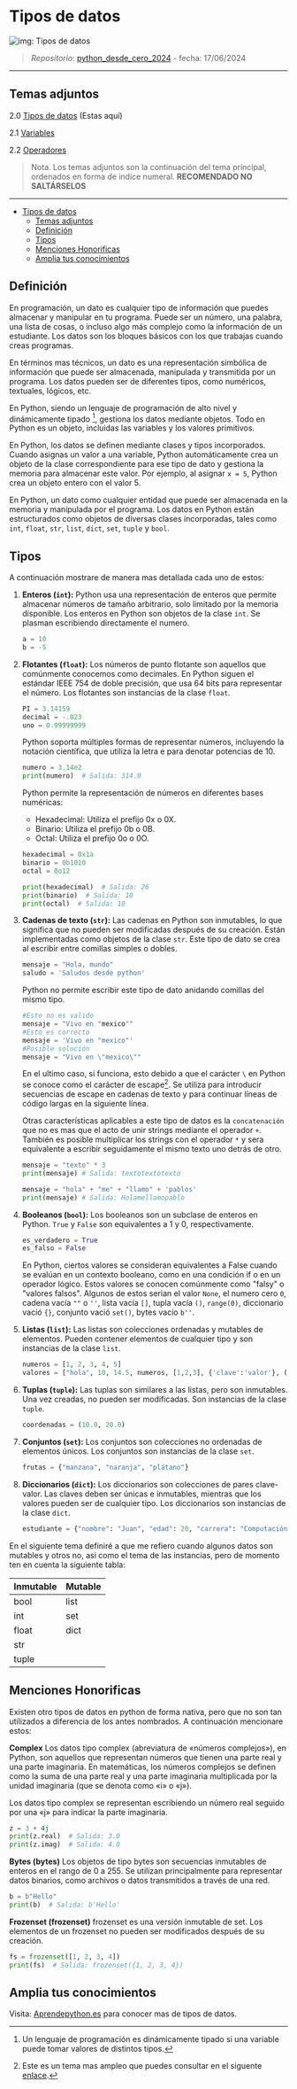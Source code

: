 # Tipos de datos

![img: Tipos de datos](https://i.postimg.cc/htBKShRQ/tema-py-02.png)

> *Repositorio*: [python_desde_cero_2024](https://github.com/Duz-Dev/python_desde_cero_2024) - fecha: 17/06/2024
---

## Temas adjuntos

2.0 [Tipos de datos](./02_tipos_datos.md) (Estas aquí)

2.1 [Variables](./02-1-variables.md)

2.2 [Operadores](./02-2-operadores.md)
  
>Nota. Los temas adjuntos son la continuación del tema principal, ordenados en forma de indice numeral. **RECOMENDADO NO SALTÁRSELOS**

---
<!-- TOC -->

- [Tipos de datos](#tipos-de-datos)
  - [Temas adjuntos](#temas-adjuntos)
  - [Definición](#definición)
  - [Tipos](#tipos)
  - [Menciones Honorificas](#menciones-honorificas)
  - [Amplia tus conocimientos](#amplia-tus-conocimientos)

<!-- /TOC -->

## Definición

En programación, un dato es cualquier tipo de información que puedes almacenar y manipular en tu programa. Puede ser un número, una palabra, una lista de cosas, o incluso algo más complejo como la información de un estudiante. Los datos son los bloques básicos con los que trabajas cuando creas programas.

En términos mas técnicos, un dato es una representación simbólica de información que puede ser almacenada, manipulada y transmitida por un programa. Los datos pueden ser de diferentes tipos, como numéricos, textuales, lógicos, etc.

En Python, siendo un lenguaje de programación de alto nivel y dinámicamente tipado [^1], gestiona los datos mediante objetos. Todo en Python es un objeto, incluidas las variables y los valores primitivos.

En Python, los datos se definen mediante clases y tipos incorporados. Cuando asignas un valor a una variable, Python automáticamente crea un objeto de la clase correspondiente para ese tipo de dato y gestiona la memoria para almacenar este valor. Por ejemplo, al asignar `x = 5`, Python crea un objeto entero con el valor 5.

En Python, un dato como cualquier entidad que puede ser almacenada en la memoria y manipulada por el programa. Los datos en Python están estructurados como objetos de diversas clases incorporadas, tales como `int`, `float`, `str`, `list`, `dict`, `set`, `tuple` y `bool`.

## Tipos

A continuación mostrare de manera mas detallada cada uno de estos:

1. **Enteros (`int`):** Python usa una representación de enteros que permite almacenar números de tamaño arbitrario, solo limitado por la memoria disponible. Los enteros en Python son objetos de la clase `int`. Se plasman escribiendo directamente el numero.

   ```python
   a = 10
   b = -5
   ```

2. **Flotantes (`float`):** Los números de punto flotante son aquellos que comúnmente conocemos como decimales. En Python siguen el estándar IEEE 754 de doble precisión, que usa 64 bits para representar el número. Los flotantes son instancias de la clase `float`.

   ```python
   PI = 3.14159
   decimal = -.023
   uno = 0.99999999
   ```

   Python soporta múltiples formas de representar números, incluyendo la notación científica, que utiliza la letra e para denotar potencias de 10.

   ```python
   numero = 3.14e2
   print(numero)  # Salida: 314.0

   ```

   Python permite la representación de números en diferentes bases numéricas:

   - Hexadecimal: Utiliza el prefijo 0x o 0X.
   - Binario: Utiliza el prefijo 0b o 0B.
   - Octal: Utiliza el prefijo 0o o 0O.

   ```python
   hexadecimal = 0x1a
   binario = 0b1010
   octal = 0o12

   print(hexadecimal)  # Salida: 26
   print(binario)  # Salida: 10
   print(octal)  # Salida: 10

   ```

3. **Cadenas de texto (`str`):** Las cadenas en Python son inmutables, lo que significa que no pueden ser modificadas después de su creación. Están implementadas como objetos de la clase `str`. Este tipo de dato se crea al escribir entre comillas simples o dobles.

   ```python
   mensaje = "Hola, mundo"
   saludo = 'Saludos desde python'
   ```

   Python no permite escribir este tipo de dato anidando comillas del mismo tipo.

   ```python
   #Esto no es valido
   mensaje = "Vivo en "mexico""
   #Esto es correcto
   mensaje = 'Vivo en "mexico"'
   #Posible solución
   mensaje = "Vivo en \"mexico\""
   ```

   En el ultimo caso, si funciona, esto debido a que el carácter `\` en Python se conoce como el carácter de escape[^2]. Se utiliza para introducir secuencias de escape en cadenas de texto y para continuar líneas de código largas en la siguiente línea.

   Otras características aplicables a este tipo de datos es la `concatenación` que no es mas que el acto de unir strings mediante el operador `+`. También es posible multiplicar los strings con el operador `*` y sera equivalente a escribir seguidamente el mismo texto uno detrás de otro.

   ```python
   mensaje = "texto" * 3
   print(mensaje) # Salida: textotextotexto

   mensaje = "hola" + "me" + "llamo" + 'pablos'
   print(mensaje) # Salida: Holamellamopablo
   ```

4. **Booleanos (`bool`):** Los booleanos son un subclase de enteros en Python. `True` y `False` son equivalentes a 1 y 0, respectivamente.

   ```python
   es_verdadero = True
   es_falso = False
   ```

   En Python, ciertos valores se consideran equivalentes a False cuando se evalúan en un contexto booleano, como en una condición if o en un operador lógico. Estos valores se conocen comúnmente como "falsy" o "valores falsos". Algunos de estos serian el valor `None`, el numero cero `0`, cadena vacía `""` o `''`, lista vacía `[]`, tupla vacía `()`, `range(0)`, diccionario vació `{}`, conjunto vació `set()`, bytes vacío `b''`.
5. **Listas (`list`):** Las listas son colecciones ordenadas y mutables de elementos. Pueden contener elementos de cualquier tipo y son instancias de la clase `list`.

   ```python
   numeros = [1, 2, 3, 4, 5]
   valores = ["hola", 10, 14.5, numeros, [1,2,3], {'clave':'valor'}, () ]
   ```

6. **Tuplas (`tuple`):** Las tuplas son similares a las listas, pero son inmutables. Una vez creadas, no pueden ser modificadas. Son instancias de la clase `tuple`.

   ```python
   coordenadas = (10.0, 20.0)
   ```

7. **Conjuntos (`set`):** Los conjuntos son colecciones no ordenadas de elementos únicos. Los conjuntos son instancias de la clase `set`.

   ```python
   frutas = {"manzana", "naranja", "plátano"}
   ```

8. **Diccionarios (`dict`):** Los diccionarios son colecciones de pares clave-valor. Las claves deben ser únicas e inmutables, mientras que los valores pueden ser de cualquier tipo. Los diccionarios son instancias de la clase `dict`.

   ```python
   estudiante = {"nombre": "Juan", "edad": 20, "carrera": "Computación"}
   ```

En el siguiente tema definiré a que me refiero cuando algunos datos son mutables y otros no, asi como el tema de las instancias, pero de momento ten en cuenta la siguiente tabla:

|Inmutable|Mutable|
|---------|-------|
|bool     | list  |
|int      | set   |
|float    |dict   |
|str      |       |
|tuple    |       |

## Menciones Honorificas

Existen otro tipos de datos en python de forma nativa, pero que no son tan utilizados a diferencia de los antes nombrados. A continuación mencionare estos:

**Complex**
Los datos tipo complex (abreviatura de «números complejos»), en Python, son aquellos que representan números que tienen una parte real y una parte imaginaria. En matemáticas, los números complejos se definen como la suma de una parte real y una parte imaginaria multiplicada por la unidad imaginaria (que se denota como «i» o «j»).

Los datos tipo complex se representan escribiendo un número real seguido por una «j» para indicar la parte imaginaria.

```python
z = 3 + 4j
print(z.real)  # Salida: 3.0
print(z.imag)  # Salida: 4.0
```

**Bytes (bytes)**
Los objetos de tipo bytes son secuencias inmutables de enteros en el rango de 0 a 255. Se utilizan principalmente para representar datos binarios, como archivos o datos transmitidos a través de una red.

```python
b = b"Hello"
print(b)  # Salida: b'Hello'
```

**Frozenset (frozenset)**
frozenset es una versión inmutable de set. Los elementos de un frozenset no pueden ser modificados después de su creación.

```python
fs = frozenset([1, 2, 3, 4])
print(fs)  # Salida: frozenset({1, 2, 3, 4})
```

## Amplia tus conocimientos

Visita: [Aprendepython.es](https://aprendepython.es/core/datatypes/) para conocer mas de tipos de datos.

[^1]: Un lenguaje de programación es dinámicamente tipado si una variable puede tomar valores de distintos tipos.

[^2]: Este es un tema mas ampleo que puedes consultar en el siguente [enlace](https://www.freecodecamp.org/espanol/news/secuencias-de-escape-en-python).
